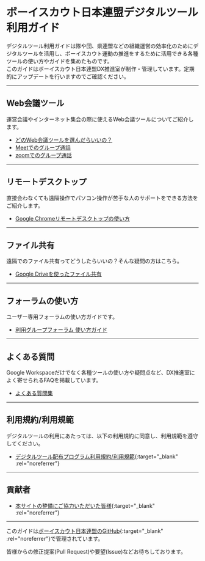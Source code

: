 # ボーイスカウト日本連盟デジタルツール利用ガイド

デジタルツール利用ガイドは隊や団、県連盟などの組織運営の効率化のためにデジタルツールを活用し、ボーイスカウト運動の推進をするために活用できる各種ツールの使い方やガイドを集めたものです。<br />
このガイドはボーイスカウト日本連盟DX推進室が制作・管理しています。定期的にアップデートを行いますのでご確認ください。

-------

## Web会議ツール
運営会議やインターネット集会の際に使えるWeb会議ツールについてご紹介します。

- [どのWeb会議ツールを選んだらいいの？](web-meeting-guide/WhatShouldIChoose.md)
- [Meetでのグループ通話](web-meeting-guide/meet/GoogleMeet.md)
- [zoomでのグループ通話](web-meeting-guide/zoom/ZoomMeeting.md)

-----

## リモートデスクトップ

直接会わなくても遠隔操作でパソコン操作が苦手な人のサポートをできる方法をご紹介します。

- [Google Chromeリモートデスクトップの使い方](remote-desktop/HowToUseChromeRD.md)

-----

## ファイル共有

遠隔でのファイル共有ってどうしたらいいの？そんな疑問の方はこちら。

- [Google Driveを使ったファイル共有](file-share/HowToUseGDrive.md)

-----

## フォーラムの使い方

ユーザー専用フォーラムの使い方ガイドです。

- [利用グループフォーラム 使い方ガイド](group/HowtoUseUserForum.md)

-----

## よくある質問
Google Workspaceだけでなく各種ツールの使い方や疑問点など、DX推進室によく寄せられるFAQを掲載しています。

- [よくある質問集](faq/index.md)

-----

## 利用規約/利用規範
デジタルツールの利用にあたっては、以下の利用規約に同意し、利用規範を遵守してください。

- [デジタルツール配布プログラム利用規約/利用規範](https://docs.google.com/document/d/e/2PACX-1vTgWKAjFIb0YqrtzVmrn7g-Fek3d13IJCZ9uoYrrtQ31qCHwS5EPJoxIBBq7nsrG3_FLx95qxkvljHI/pub){:target="_blank" :rel="noreferrer"}

-----

## 貢献者
- [本サイトの整備にご協力いただいた皆様](https://github.com/Scout-Association-of-Japan/DX-promotion-guidelines/blob/master/CONTRIBUTORS.md){:target="_blank" :rel="noreferrer"}

-----

このガイドは[ボーイスカウト日本連盟のGitHub](https://github.com/Scout-Association-of-Japan/DX-promotion-guidelines){:target="_blank" :rel="noreferrer"}で管理されています。

皆様からの修正提案(Pull Request)や要望(Issue)などお待ちしております。